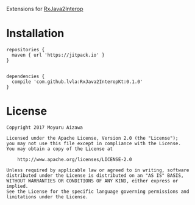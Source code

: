 Extensions for [RxJava2Interop](https://github.com/akarnokd/RxJava2Interop)

# Installation

```
repositories {
  maven { url 'https://jitpack.io' }
}


dependencies {
  compile 'com.github.lvla:RxJava2InteropKt:0.1.0'
}
```

# License

```
Copyright 2017 Moyuru Aizawa

Licensed under the Apache License, Version 2.0 (the "License");
you may not use this file except in compliance with the License.
You may obtain a copy of the License at

    http://www.apache.org/licenses/LICENSE-2.0

Unless required by applicable law or agreed to in writing, software
distributed under the License is distributed on an "AS IS" BASIS,
WITHOUT WARRANTIES OR CONDITIONS OF ANY KIND, either express or implied.
See the License for the specific language governing permissions and
limitations under the License.
```
